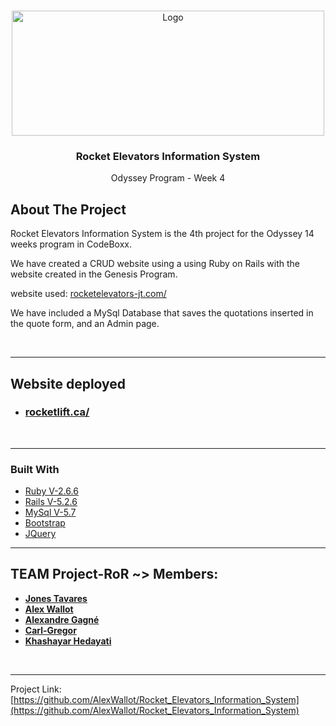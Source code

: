 <!-- PROJECT LOGO -->
<br />
<p align="center">
  <a href="https://rocketlift.ca/assets/_rocket/R2-3c6296bf2343b849b947f8ccfce0de61dd34ba7f9e2a23a53d0a743bc4604e3c.png">
    <img src="https://rocketlift.ca/assets/_rocket/R2-3c6296bf2343b849b947f8ccfce0de61dd34ba7f9e2a23a53d0a743bc4604e3c.png" alt="Logo" width="500" height="200">
  </a>

  <h3 align="center">Rocket Elevators Information System
</h3>
  
  <p align="center">
    Odyssey Program - Week 4
  </p>
</p>



<!-- ABOUT THE PROJECT -->
## About The Project

Rocket Elevators Information System is the 4th project for the Odyssey 14 weeks program in CodeBoxx. 

We have created a CRUD website using a using Ruby on Rails with the website created in the Genesis Program. 

website used: [rocketelevators-jt.com/](http://rocketelevators-jt.com/)

We have included a MySql Database that saves the quotations inserted in the quote form, and an Admin page.

<br><hr>

## Website deployed
* ### [rocketlift.ca/](https://rocketlift.ca/)

<br><hr>
### Built With

* [Ruby V-2.6.6](https://www.ruby-lang.org/en/)
* [Rails V-5.2.6](https://guides.rubyonrails.org/)
* [MySql V-5.7](https://dev.mysql.com/)
* [Bootstrap](https://getbootstrap.com)
* [JQuery](https://jquery.com)


<hr>

<!-- TEAM MWMBERS -->
## TEAM Project-RoR ~> Members:

- **[Jones Tavares](https://github.com/johnnybigoo)**
- **[Alex Wallot](https://github.com/AlexWallot)**
- **[Alexandre Gagné](https://github.com/Namial)**
- **[Carl-Gregor](https://github.com/Dreaith)**
- **[Khashayar Hedayati](https://github.com/khedayati)**



<br><hr>

Project Link: [https://github.com/AlexWallot/Rocket_Elevators_Information_System](https://github.com/AlexWallot/Rocket_Elevators_Information_System)
